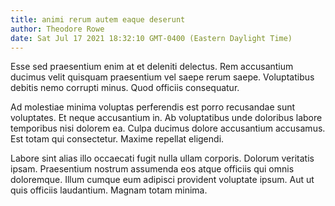 ```yaml
---
title: animi rerum autem eaque deserunt
author: Theodore Rowe
date: Sat Jul 17 2021 18:32:10 GMT-0400 (Eastern Daylight Time)
---
```

Esse sed praesentium enim at et deleniti delectus. Rem accusantium ducimus velit quisquam praesentium vel saepe rerum saepe. Voluptatibus debitis nemo corrupti minus. Quod officiis consequatur.

 Ad molestiae minima voluptas perferendis est porro recusandae sunt voluptates. Et neque accusantium in. Ab voluptatibus unde doloribus labore temporibus nisi dolorem ea. Culpa ducimus dolore accusantium accusamus. Est totam qui consectetur. Maxime repellat eligendi.

 Labore sint alias illo occaecati fugit nulla ullam corporis. Dolorum veritatis ipsam. Praesentium nostrum assumenda eos atque officiis qui omnis doloremque. Illum cumque eum adipisci provident voluptate ipsum. Aut ut quis officiis laudantium. Magnam totam minima.
